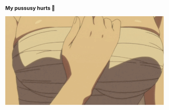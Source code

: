 ### My pussusy hurts 🥺
![](https://github.com/Lolicchi/Lolicchi/blob/%E1%B6%AC%E1%B5%85%E1%B6%A5%E1%B6%AF/boobs.gif?raw=true)
